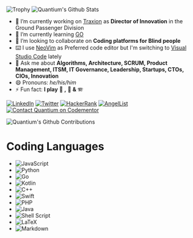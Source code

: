 ![Trophy](https://github-profile-trophy.vercel.app/?username=quantium&theme=radical&no-bg=true&rank=-C,-D&no-frame=false)
![Quantium's Github Stats](https://github-readme-stats.vercel.app/api?username=quantium&count_private=true&show_icons=true&theme=vision-friendly-dark)

- 🔭 I’m currently working on [Traxion](http://traxion.global/) as **Director of Innovation** in the Ground Passenger Division
- 🌱 I’m currently learning [GO](https://go.dev/)
- 👯 I’m looking to collaborate on **Coding platforms for Blind people**
- ⌨️ I use [NeoVim](https://neovim.io) as Preferred code editor but I'm switching to [Visual Studio Code](https://code.visualstudio.com/) lately
- 💬 Ask me about **Algorithms, Architecture, SCRUM, Product Management, ITSM, IT Governance, Leadership, Startups, CTOs, CIOs, Innovation**
- 😄 Pronouns: *he/his/him*
- ⚡ Fun fact: **I play** 🎸 **,** 🎹 **&** 🪗

[![LinkedIn](https://img.shields.io/badge/linkedin-%230077B5.svg?style=for-the-badge&logo=linkedin&logoColor=white)](https://www.linkedin.com/in/quantium)
[![Twitter](https://img.shields.io/badge/Twitter-%231DA1F2.svg?style=for-the-badge&logo=Twitter&logoColor=white)](https://twitter.com/quantium)
[![HackerRank](https://img.shields.io/badge/-Hackerrank-2EC866?style=for-the-badge&logo=HackerRank&logoColor=white)](https://www.hackerrank.com/Quantium1)
[![AngelList](https://img.shields.io/badge/AngelList-%23D4D4D4.svg?style=for-the-badge&logo=AngelList&logoColor=black)](https://angel.co/u/andres-gonzalez-aragon)
[![Contact Quantium on Codementor](https://www.codementor.io/m-badges/quantium/book-session.svg)](https://www.codementor.io/@quantium?refer=badge)


![Quantium's Github Contributions](https://github-profile-summary-cards.vercel.app/api/cards/profile-details?username=quantium&theme=vue)

# Coding Languages
- ![JavaScript](https://img.shields.io/badge/javascript-%23323330.svg?style=for-the-badge&logo=javascript&logoColor=%23F7DF1E)
- ![Python](https://img.shields.io/badge/python-3670A0?style=for-the-badge&logo=python&logoColor=ffdd54)
- ![Go](https://img.shields.io/badge/go-%2300ADD8.svg?style=for-the-badge&logo=go&logoColor=white)
- ![Kotlin](https://img.shields.io/badge/kotlin-%230095D5.svg?style=for-the-badge&logo=kotlin&logoColor=white)
- ![C++](https://img.shields.io/badge/c++-%2300599C.svg?style=for-the-badge&logo=c%2B%2B&logoColor=white)
- ![Swift](https://img.shields.io/badge/swift-F54A2A?style=for-the-badge&logo=swift&logoColor=white)
- ![PHP](https://img.shields.io/badge/php-%23777BB4.svg?style=for-the-badge&logo=php&logoColor=white)
- ![Java](https://img.shields.io/badge/java-%23ED8B00.svg?style=for-the-badge&logo=java&logoColor=white)
- ![Shell Script](https://img.shields.io/badge/shell_script-%23121011.svg?style=for-the-badge&logo=gnu-bash&logoColor=white)
- ![LaTeX](https://img.shields.io/badge/latex-%23008080.svg?style=for-the-badge&logo=latex&logoColor=white)
- ![Markdown](https://img.shields.io/badge/markdown-%23000000.svg?style=for-the-badge&logo=markdown&logoColor=white)
